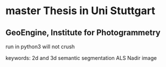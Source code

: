 # master Thesis in Uni Stuttgart
## GeoEngine, Institute for Photogrammetry

run in python3 will not crush

keywords: 
2d and 3d semantic segmentation
ALS
Nadir image
